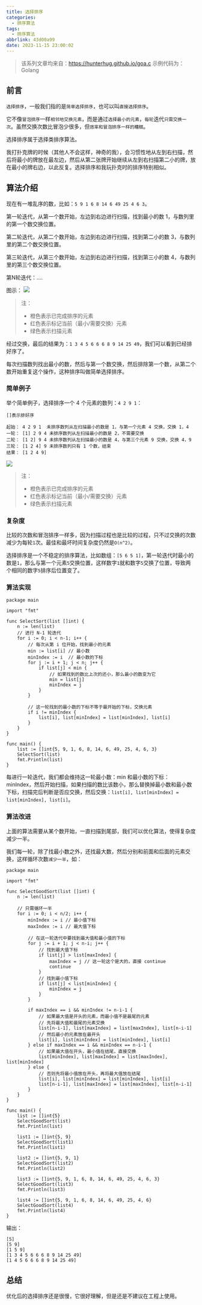 ```yaml
---
title: 选择排序
categories:
  - 排序算法
tags:
  - 排序算法
abbrlink: 43d00a99
date: 2023-11-15 23:00:02
---
```


> 该系列文章均来自：https://hunterhug.github.io/goa.c
> 示例代码为：Golang

## 前言

`选择排序`，一般我们指的是`简单选择排序`，也可以叫`直接选择排序`。

它不像`冒泡排序`一样`相邻地交换元素`，而是通过`选择最小的元素`，`每轮`迭代`只需交换一次`。虽然交换次数比冒泡少很多，但`效率和冒泡排序一样的糟糕`。

选择排序属于选择类排序算法。

我打扑克牌的时候（其他人不会这样，神奇的我），会习惯性地从左到右扫描，然后将最小的牌放在最左边，然后从第二张牌开始继续从左到右扫描第二小的牌，放在最小的牌右边，以此反复。选择排序和我玩扑克时的排序特别相似。

## 算法介绍

现在有一堆乱序的数，比如：`5 9 1 6 8 14 6 49 25 4 6 3`。

第一轮迭代，从第一个数开始，左边到右边进行扫描，找到最小的数 1，与数列里的第一个数交换位置。

第二轮迭代，从第二个数开始，左边到右边进行扫描，找到第二小的数 3，与数列里的第二个数交换位置。

第三轮迭代，从第三个数开始，左边到右边进行扫描，找到第三小的数 4，与数列里的第三个数交换位置。

第N轮迭代：....

图示：
![](/images/algorithm/sort/bubble_sort0.gif)

>注：
>
> - 橙色表示已完成排序的元素
> - 红色表示标记当前（最小/需要交换）元素
> - 绿色表示扫描元素

经过交换，最后的结果为：`1 3 4 5 6 6 6 8 9 14 25 49`，我们可以看到已经排好序了。

每次扫描数列找出最小的数，然后与第一个数交换，然后排除第一个数，从第二个数开始重复这个操作，这种排序叫做简单选择排序。

<!-- more -->

### 简单例子
举个简单例子，选择排序一个 4 个元素的数列：`4 2 9 1`：

```
[]表示排好序

起始： 4 2 9 1  未排序数列从左扫描最小的数是 1，与第一个元素 4 交换，交换 1，4
一轮： [1] 2 9 4 未排序数列从左扫描最小的数是 2，不需要交换
二轮： [1 2] 9 4 未排序数列从左扫描最小的数是 4，与第三个元素 9 交换，交换 4，9
三轮： [1 2 4] 9 未排序数列只有 1 个数，结束
结果： [1 2 4 9]
```

![](/images/algorithm/sort/bubble_sort1.gif)

>注：
>
> - 橙色表示已完成排序的元素
> - 红色表示标记当前（最小/需要交换）元素
> - 绿色表示扫描元素

### 复杂度

比较的次数和冒泡排序一样多，因为扫描过程也是比较的过程，只不过交换的次数减少为每轮`1`次。最佳和最坏时间复杂度仍然是`O(n^2)`。

选择排序是一个不稳定的排序算法，比如数组：`[5 6 5 1]`，第一轮迭代时最小的数是`1`，那么与第一个元素`5`交换位置，这样数字`1`就和数字`5`交换了位置，导致两个相同的数字`5`排序后位置变了。

### 算法实现
```Golang
package main

import "fmt"

func SelectSort(list []int) {
    n := len(list)
    // 进行 N-1 轮迭代
    for i := 0; i < n-1; i++ {
        // 每次从第 i 位开始，找到最小的元素
        min := list[i] // 最小数
        minIndex := i  // 最小数的下标
        for j := i + 1; j < n; j++ {
            if list[j] < min {
                // 如果找到的数比上次的还小，那么最小的数变为它
                min = list[j]
                minIndex = j
            }
        }

        // 这一轮找到的最小数的下标不等于最开始的下标，交换元素
        if i != minIndex {
            list[i], list[minIndex] = list[minIndex], list[i]
        }
    }
}

func main() {
    list := []int{5, 9, 1, 6, 8, 14, 6, 49, 25, 4, 6, 3}
    SelectSort(list)
    fmt.Println(list)
}
```

每进行一轮迭代，我们都会维持这一轮最小数：min 和最小数的下标：minIndex，然后开始扫描，如果扫描的数比该数小，那么替换掉最小数和最小数下标，扫描完后判断是否应交换，然后交换：`list[i], list[minIndex] = list[minIndex], list[i]`。

### 算法改进
上面的算法需要从某个数开始，一直扫描到尾部，我们可以优化算法，使得复杂度减少一半。

我们每一轮，除了找最小数之外，还找最大数，然后分别和前面和后面的元素交换，这样循环次数`减少一半`，如：

```Golang
package main

import "fmt"

func SelectGoodSort(list []int) {
    n := len(list)

    // 只需循环一半
    for i := 0; i < n/2; i++ {
        minIndex := i // 最小值下标
        maxIndex := i // 最大值下标

        // 在这一轮迭代中要找到最大值和最小值的下标
        for j := i + 1; j < n-i; j++ {
            // 找到最大值下标
            if list[j] > list[maxIndex] {
                maxIndex = j // 这一轮这个是大的，直接 continue
                continue
            }
            // 找到最小值下标
            if list[j] < list[minIndex] {
                minIndex = j
            }
        }

        if maxIndex == i && minIndex != n-i-1 {
            // 如果最大值是开头的元素，而最小值不是最尾的元素
            // 先将最大值和最尾的元素交换
            list[n-i-1], list[maxIndex] = list[maxIndex], list[n-i-1]
            // 然后最小的元素放在最开头
            list[i], list[minIndex] = list[minIndex], list[i]
        } else if maxIndex == i && minIndex == n-i-1 {
            // 如果最大值在开头，最小值在结尾，直接交换
            list[minIndex], list[maxIndex] = list[maxIndex], list[minIndex]
        } else {
            // 否则先将最小值放在开头，再将最大值放在结尾
            list[i], list[minIndex] = list[minIndex], list[i]
            list[n-i-1], list[maxIndex] = list[maxIndex], list[n-i-1]
        }
    }
}

func main() {
    list := []int{5}
    SelectGoodSort(list)
    fmt.Println(list)

    list1 := []int{5, 9}
    SelectGoodSort(list1)
    fmt.Println(list1)

    list2 := []int{5, 9, 1}
    SelectGoodSort(list2)
    fmt.Println(list2)

    list3 := []int{5, 9, 1, 6, 8, 14, 6, 49, 25, 4, 6, 3}
    SelectGoodSort(list3)
    fmt.Println(list3)

    list4 := []int{5, 9, 1, 6, 8, 14, 6, 49, 25, 4, 6}
    SelectGoodSort(list4)
    fmt.Println(list4)
}
```

输出：
```
[5]
[5 9]
[1 5 9]
[1 3 4 5 6 6 6 8 9 14 25 49]
[1 4 5 6 6 6 8 9 14 25 49]
```

## 总结

优化后的选择排序还是很慢，它很好理解，但是还是不建议在工程上使用。